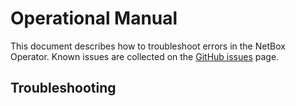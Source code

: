 # Operational Manual

This document describes how to troubleshoot errors in the NetBox Operator.
Known issues are collected on the [GitHub issues](https://github.com/netbox-community/netbox-operator/issues) page.

## Troubleshooting